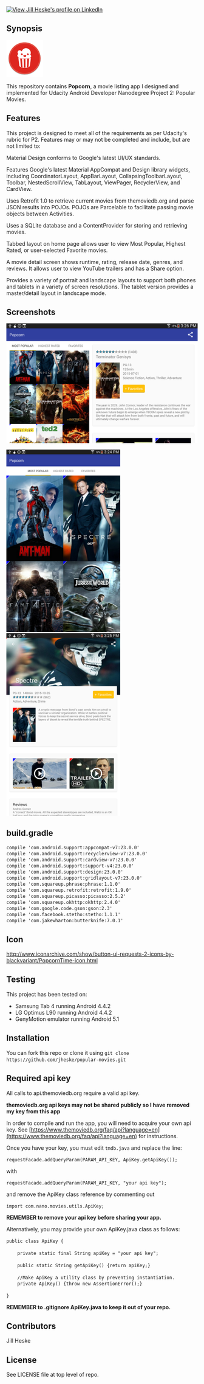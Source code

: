 <a href="https://www.linkedin.com/pub/jill-heske/13/836/635">
                <img src="https://static.licdn.com/scds/common/u/img/webpromo/btn_viewmy_160x33.png" width="160" height="33" border="0" alt="View Jill Heske's profile on LinkedIn"></a>


## Synopsis

![Popcorn icon](https://github.com/jheske/Popcorn/blob/master/app/src/main/res/mipmap-xhdpi/ic_launcher.png?raw=true)

This repository contains **Popcorn**, a movie listing app I designed and implemented for Udacity Android Developer Nanodegree Project 2: Popular Movies.


## Features

This project is designed to meet all of the requirements as per Udacity's rubric for P2.  Features may or may not be completed and include, but are not limited to:

Material Design conforms to Google's latest UI/UX standards. 

Features Google's latest Material AppCompat and Design library widgets, including CoordinatorLayout, AppBarLayout, CollapsingToolbarLayout, Toolbar, NestedScrollView, TabLayout, ViewPager, RecyclerView, and CardView.

Uses Retrofit 1.0 to retrieve current movies from themoviedb.org and parse JSON results into POJOs.  POJOs are Parcelable to facilitate passing movie objects between Activities.

Uses a SQLite database and a ContentProvider for storing and retrieving movies.

Tabbed layout on home page allows user to view Most Popular, Highest Rated, or user-selected Favorite movies.

A movie detail screen shows runtime, rating, release date, genres, and reviews.  It allows user to view YouTube trailers and has a Share option.
 
Provides a variety of portrait and landscape layouts to support both phones and tablets in a variety of screen resolutions.  The tablet version provides a master/detail layout in landscape mode.

## Screenshots

<img src="landscape-master-detail.png" alt="Popcorn landscape master-detail" width="600">


<img src="portrait-most-popular.png" alt="Popcorn home screen portrait" width="300"> <img src="portrait-movie-details.png" alt="Popcorn movie details" width="300">



## build.gradle

    compile 'com.android.support:appcompat-v7:23.0.0'
    compile 'com.android.support:recyclerview-v7:23.0.0'
    compile 'com.android.support:cardview-v7:23.0.0'
    compile 'com.android.support:support-v4:23.0.0'
    compile 'com.android.support:design:23.0.0'
    compile 'com.android.support:gridlayout-v7:23.0.0'
    compile 'com.squareup.phrase:phrase:1.1.0'
    compile 'com.squareup.retrofit:retrofit:1.9.0'
    compile 'com.squareup.picasso:picasso:2.5.2'
    compile 'com.squareup.okhttp:okhttp:2.4.0'
    compile 'com.google.code.gson:gson:2.3'
    compile 'com.facebook.stetho:stetho:1.1.1'
    compile 'com.jakewharton:butterknife:7.0.1'

## Icon 

http://www.iconarchive.com/show/button-ui-requests-2-icons-by-blackvariant/PopcornTime-icon.html


## Testing

This project has been tested on:

* Samsung Tab 4 running Android 4.4.2
* LG Optimus L90 running Android 4.4.2
* GenyMotion emulator running Android 5.1

			
## Installation

You can fork this repo or clone it using `git clone https://github.com/jheske/popular-movies.git`


## Required api key

All calls to api.themoviedb.org require a valid api key. 
 
**themoviedb.org api keys may not be shared publicly so I have removed my key from this app**

In order to compile and run the app, you will need to acquire your own api key.  See [https://www.themoviedb.org/faq/api?language=en](https://www.themoviedb.org/faq/api?language=en) for instructions.

    
Once you have your key, you must edit `tmdb.java` and replace the line:

    requestFacade.addQueryParam(PARAM_API_KEY, ApiKey.getApiKey());

with

    requestFacade.addQueryParam(PARAM_API_KEY, "your api key");

and remove the ApiKey class reference by commenting out

	import com.nano.movies.utils.ApiKey;
    
**REMEMBER to remove your api key before sharing your app.**

Alternatively, you may provide your own ApiKey.java class as follows:
    
    public class ApiKey {

    	private static final String apiKey = "your api key";

    	public static String getApiKey() {return apiKey;}

    	//Make ApiKey a utility class by preventing instantiation.
    	private ApiKey() {throw new AssertionError();}

    }

**REMEMBER to .gitignore ApiKey.java to keep it out of your repo.**


## Contributors

Jill Heske

## License

See LICENSE file at top level of repo.